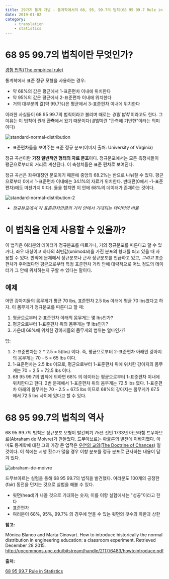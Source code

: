 ```yaml
---
title: 29가지 통계 개념 - 통계학에서의 68, 95, 99.7의 법칙(68 95 99.7 Rule in Statistics)
date: 2019-01-02
category: 
    - translation 
    - statistics
---
```


# 68 95 99.7의 법칙이란 무엇인가?

[경험 법칙(The empirical rule)](https://youtu.be/hQTvdD8vtio)

통계학에서 표준 정규 모형을 사용하는 경우:

* 약 68%의 값은 평균에서 1-표준편차 이내에 위치한다
* 약 95%의 값은 평균에서 2-표준편차 이내에 위치한다
* 거의 대부분의 값(약 99.7%)은 평균에서 3-표준편차 이내에 위치한다

이러한 사실들이 68 95 99.7의 법칙이라고 불리며 때로는 *경험 법칙* 이라고도 한다. 그 이유는 이 법칙이 원래 **관측**에서 왔기 때문이다(*경험*이란 "관측에 기반한"이라는 의미이다)

![standard-normal-distribution](https://www.statisticshowto.datasciencecentral.com/wp-content/uploads/2013/09/standard-normal-distribution.jpg)

* 표준편차들을 보여주는 표준 정규 분포(이미지 출처: University of Virginia)

정규 곡선이란 **가장 일반적인 형태의 자료 분포**이다. 정규분포에서는 모든 측정치들이 평균으로부터의 거리로 계산된다. 이 측청치들은 표준 편차로 보여진다.

정규 곡선은 좌우대칭인 분포이기 때문에 중앙의 68.2%는 반으로 나눠질 수 있다. 평균으로부터 0에서 1-표준편차 이내에는 34.1%의 자료가 위치한다. 반대편(0에서 -1-표준편차)에도 마찬가지 이다). 둘을 합치면 이 안에 68%의 데이터가 존재하는 것이다.

![standard-normal-distribution-2](https://www.statisticshowto.datasciencecentral.com/wp-content/uploads/2013/02/standard-normal-distribution.jpg)

* *정규분포에서 각 표준편차만큼의 거리 안에서 기대되는 데이터의 비율*

# 이 법칙을 언제 사용할 수 있을까?

이 법칙은 여러분의 데이터가 정규분포를 따르거나, 거의 정규분포를 따른다고 할 수 있거나, 좌우 대칭이고 하나의 최빈값(unimodal)을 가진 분포의 형태를 띄고 있을 때 사용할 수 있다. 만약에 문제에서 정규분포나 근사 정규분포를 언급하고 있고, *그리고* 표준편차가 주어졌다면 평균으로부터 특정 표준편차 거리 안에 대략적으로 어느 정도의 데이터가 그 안에 위치하는지 구할 수 있다는 말이다.

## 예제

어떤 강아지들의 몸무게가 평균 70 lbs, 표준편차 2.5 lbs 아래에 평균 70 lbs였다고 하자. 이 몸무게가 정규분포를 따른다고 할 때:
1. 평균으로부터 2-표준편차 아래의 몸무게는 몇 lbs인가?
2. 평균으로부터 1-표준편차 위의 몸무게는 몇 lbs인가?
3. 가운데 68%에 위치한 강아지들의 몸무게의 범위는 얼마인가?

답:

1. 2-표준편차는 2 * 2.5 = 5(lbs) 이다. 즉, 평균으로부터 2-표준편차 아래인 강아지의 몸무게는 70 - 5 = 65 lbs 이다.
2. 1-표준편차는 2.5 lbs 이므로, 평균으로부터 1-표준편차 위에 위치한 강아지의 몸무게는 70 + 2.5 = 72.5 lbs 이다.
3. 68 95 99.7의 법칙에 의하면 68% 의 데이터는 평균으로부터 1-표준편차 이내에 위치한다고 한다. 2번 문제에서 1-표준편차 위의 몸무게는 72.5 lbs 였다. 1-표준편차 아래의 몸무게는 70 - 2.5 = 67.5 lbs 이므로 68%의 강아지는 몸무게가 67.5 에서 72.5 lbs 사이에 있다고 할 수 있다.

# 68 95 99.7의 법칙의 역사

68 95 99.7의 법칙은 정규분포 모형이 발간되기 75년 전인 1733년 아브라함 드무아브르(Abraham de Moivre)가 만들었다. 드무아브르는 확률론의 발전에 이바지했다. 아마도 통계학에 대한 그의 가장 큰 업적은 [우연의 교의(The Doctrine of Chances)](https://archive.org/details/doctrineofchance00moiv) 일 것이다. 이 책에는 시행 횟수가 많을 경우 이항 분포를 정규 분포로 근사하는 내용이 담겨 있다.

![abraham-de-moivre](https://www.statisticshowto.datasciencecentral.com/wp-content/uploads/2013/09/abraham-de-moivre.jpg)

드무브아르는 실험을 통해 68 95 99.7의 법칙을 발견했다. 여러분도 100개의 공정한(fair) 동전을 던지는 것으로 실험을 해볼 수 있다.

* 윗면(head)가 나올 것으로 기대하는 숫자; 이를 이항 실험에서는 "성공"이라고 한다
* 표준편차
* 여러분이 68%, 95%, 99.7% 의 경우에 얻을 수 있는 윗면의 갯수의 하한과 상한

**참고:**

Mónica Blanco and Marta Ginovart. How to introduce historically the normal distribution in engineering education: a classroom experiment. Retrieved December 28 2015. http://upcommons.upc.edu/bitstream/handle/2117/6483/howtointroduce.pdf

**출처:**

[68 95 99.7 Rule in Statistics](https://www.statisticshowto.datasciencecentral.com/68-95-99-7-rule/)
